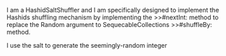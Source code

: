 I am a HashidSaltShuffler and I am specifically designed to implement the Hashids shuffling mechanism by implementing the >>#nextInt: method to replace the Random argument to SequecableCollections >>#shuffleBy: method.

I use the salt to generate the seemingly-random integer

